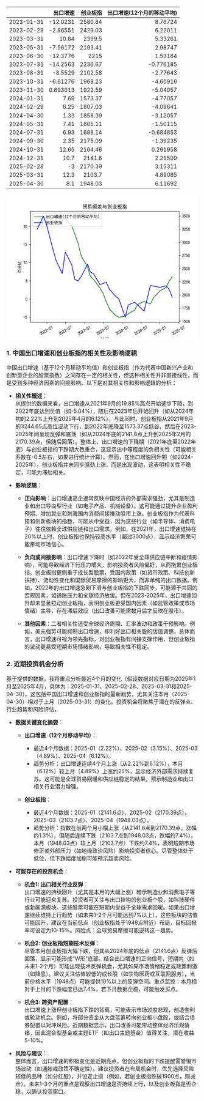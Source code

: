 |            |   出口增速 |   创业板指 |   出口增速(12个月的移动平均) |
|:-----------|-----------:|-----------:|-----------------------------:|
| 2023-01-31 | -12.0231   |    2580.84 |                     8.76724  |
| 2023-02-28 |  -2.86551  |    2429.03 |                     6.22011  |
| 2023-03-31 |  10.84     |    2399.5  |                     5.33261  |
| 2023-05-31 |  -7.56172  |    2193.41 |                     2.98747  |
| 2023-06-30 | -12.3776   |    2215    |                     1.53184  |
| 2023-07-31 | -14.2563   |    2236.67 |                    -0.776185 |
| 2023-08-31 |  -8.5529   |    2102.58 |                    -2.77643  |
| 2023-10-31 |  -6.61276  |    1968.23 |                    -4.60916  |
| 2023-11-30 |   0.693013 |    1922.59 |                    -5.04057  |
| 2024-01-31 |   7.69     |    1573.37 |                    -4.77057  |
| 2024-02-29 |   6.25     |    1807.03 |                    -4.09641  |
| 2024-04-30 |   1.33     |    1858.39 |                    -3.12057  |
| 2024-05-31 |   7.41     |    1805.11 |                    -1.50115  |
| 2024-07-31 |   6.93     |    1688.14 |                    -0.684853 |
| 2024-09-30 |   2.35     |    2175.09 |                    -1.39235  |
| 2024-10-31 |  12.65     |    2164.46 |                     0.291958 |
| 2024-12-31 |  10.7      |    2141.6  |                     2.21509  |
| 2025-02-28 |  -3        |    2170.39 |                     3.15311  |
| 2025-03-31 |  12.3      |    2103.7  |                     4.89085  |
| 2025-04-30 |   8.1      |    1948.03 |                     6.11692  |

![图](output_cybz.png)

### 1. 中国出口增速和创业板指的相关性及影响逻辑

中国出口增速（基于12个月移动平均值）和创业板指（作为代表中国新兴产业和创新型企业的股票指数）之间存在一定的相关性，但这种相关性并非直接线性，而是受到多种经济因素的间接影响。以下是对其相关性和影响逻辑的分析：

- **相关性概述**：  
  从提供的数据来看，出口增速从2021年9月的19.85%高点开始逐步下降，到2022年底达到负值（如-5.04%），随后在2023年后开始回升（如从2024年初的2.22%上升到2025年4月的6.12%）。与此同时，创业板指从2021年9月的3244.65点高位波动下行，到2022年底降至1573.37点低谷，然后在2023-2025年间呈现反弹和震荡（如从2024年底的2141.6点上升到2025年2月的2170.39点，但随后回落）。整体上，出口增速的下降期（2021年底至2022年底）与创业板指的下跌期大致重合，这显示出中等程度的负相关性（可能相关系数在-0.5左右，如果进行统计计算）。然而，在出口增速回升期（如2024-2025年），创业板指并未同步强劲上涨，而是出现波动，这表明相关性不稳定，可能为滞后相关。

- **影响逻辑**：  
  - **正向影响**：出口增速高企通常反映中国经济的外部需求强劲，尤其是制造业和出口导向型行业（如电子产品、机械设备）。这可能通过提升企业盈利预期、增加就业和刺激国内消费间接推动股市上涨。创业板指作为代表科技和创新板块的指数，可能从中受益，因为这些行业（如半导体、消费电子）往往依赖全球供应链和出口需求。例如，在2021年，出口增速维持在20%以上时，创业板指也保持较高水平（超过3000点），显示经济繁荣可能带动市场信心。
  
  - **负向或间接影响**：出口增速下降时（如2022年受全球供应链中断和疫情影响），可能导致经济下行压力增大，影响投资者风险偏好，从而拖累创业板指。创业板指更侧重于成长型股票，受国内政策（如货币政策、科技创新扶持）、流动性变化和国际贸易摩擦的影响更大，而非单纯的出口数据。例如，2022年的出口增速急剧下滑与创业板指的下跌同步，可能源于共同的宏观因素，如通胀压力和全球经济放缓。但在2023-2025年，出口增速回升却未显著拉动创业板指，表明创业板更受国内因素（如监管政策或市场情绪）主导，存在滞后效应（出口改善可能需数月后才反映在股市）。

  - **其他因素**：二者相关性还受全球经济周期、汇率波动和政策干预影响。例如，美元强势可能抑制出口增速，却利好出口相关股的估值调整。总体而言，出口增速可视为领先指标，对创业板指有间接支撑作用，但创业板指的波动更易受短期市场情绪影响，导致相关性不稳定。

### 2. 近期投资机会分析

基于提供的数据，我将重点分析最近4个月的变化（假设数据对应日期为2025年1月至2025年4月，具体为：2025-01-31、2025-02-28、2025-03-31和2025-04-30）。这包括中国出口增速和创业板指的最新趋势，尤其关注本月（2025-04-30）相对于上月（2025-03-31）的变化。投资机会将聚焦于潜在的反弹点、行业趋势和风险评估。

- **数据关键变化摘要**：  
  - **出口增速（12个月移动平均）**：  
    - 最近4个月数据：2025-01（2.22%）、2025-02（3.15%）、2025-03（4.89%）、2025-04（6.12%）。  
    - 趋势分析：出口增速连续4个月上涨（从2.22%到6.12%），本月（6.12%）较上月（4.89%）上涨约25%，显示经济外部需求持续复苏。这可能是全球贸易回暖和供应链稳定的结果，预示制造业和出口相关行业潜力增强。  
    
  - **创业板指**：  
    - 最近4个月数据：2025-01（2141.6点）、2025-02（2170.39点）、2025-03（2103.7点）、2025-04（1948.03点）。  
    - 趋势分析：指数在前两个月小幅上涨（从2141.6点到2170.39点，涨幅约1.3%），但随后连续下跌（2103.7点到1948.03点，跌幅约7.4%）。本月（1948.03点）较上月（2103.7点）下跌约7.4%，表明短期市场修正或外部压力（如地缘政治风险）影响投资者信心。尽管整体处于低位，但下跌幅度加剧可能预示超卖风险。

- **可能存在的投资机会**：  
  - **机会1: 出口相关行业反弹**：  
    出口增速的持续回升（尤其是本月的大幅上涨）暗示制造业和消费电子等行业可能迎来复苏。投资者可关注与出口挂钩的创业板个股，如科技硬件或新能源板块。这些股票可能在短期内受益于全球需求回暖。如果出口增速继续维持上行趋势（如未来1-2个月可能达到7%以上），这些板块的估值可能回升，建议在当前低点（创业板指处于1948点附近）布局，目标回报率可设定为10-15%。风险点：全球贸易摩擦可能逆转这一趋势。

  - **机会2: 创业板指短期技术反弹**：  
    尽管本月创业板指大幅下跌，但其从2024年底的低点（2141.6点）反弹后回落，显示可能形成“W形”底部。结合出口增速的正向信号，短期内（如未来1-2个月）可能出现技术反弹机会，尤其如果市场情绪稳定或政策刺激（如降息）。建议关注估值较低的成长股（如生物医药或互联网服务），当前价格水平（1948点）可能提供10%以上的反弹空间。重点监控：本月相对于上月的下跌幅度已达7.4%，若下月数据企稳，可能触发买点。

  - **机会3: 跨资产配置**：  
    出口增速上涨但创业板指下跌的背离，可能表示市场过度悲观，创造套利或轮动机会。例如，将部分资金从大盘蓝筹转向创业板小盘股，或结合债券配置以对冲风险。近期数据显示，出口改善可能带动整体经济乐观情绪，因此混合型基金或主题ETF（如出口主题基金）值得关注，潜在收益5-10%。

- **风险与建议**：  
  整体而言，出口增速的积极变化是近期亮点，但创业板指的下跌提醒需警惕市场波动（如通胀或政策不确定性）。建议投资者在布局机会时，优先选择风险较低的品种（如分红股），并设定止损（例如，若创业板指跌破1900点，则减仓）。未来1-3个月的重点是观察出口增速是否持续上行，以及创业板指是否企稳，以确认投资窗口。